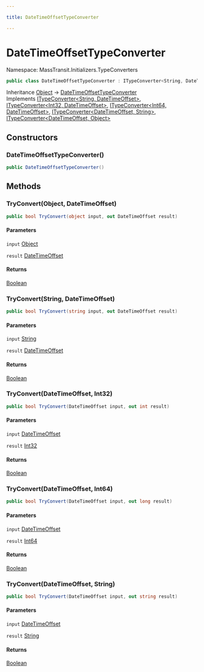 ```yaml
---

title: DateTimeOffsetTypeConverter

---
```


# DateTimeOffsetTypeConverter

Namespace: MassTransit.Initializers.TypeConverters

```csharp
public class DateTimeOffsetTypeConverter : ITypeConverter<String, DateTimeOffset>, ITypeConverter<Int32, DateTimeOffset>, ITypeConverter<Int64, DateTimeOffset>, ITypeConverter<DateTimeOffset, String>, ITypeConverter<DateTimeOffset, Object>
```

Inheritance [Object](https://learn.microsoft.com/en-us/dotnet/api/system.object) → [DateTimeOffsetTypeConverter](../masstransit-initializers-typeconverters/datetimeoffsettypeconverter)<br/>
Implements [ITypeConverter\<String, DateTimeOffset\>](../masstransit-initializers/itypeconverter-2), [ITypeConverter\<Int32, DateTimeOffset\>](../masstransit-initializers/itypeconverter-2), [ITypeConverter\<Int64, DateTimeOffset\>](../masstransit-initializers/itypeconverter-2), [ITypeConverter\<DateTimeOffset, String\>](../masstransit-initializers/itypeconverter-2), [ITypeConverter\<DateTimeOffset, Object\>](../masstransit-initializers/itypeconverter-2)

## Constructors

### **DateTimeOffsetTypeConverter()**

```csharp
public DateTimeOffsetTypeConverter()
```

## Methods

### **TryConvert(Object, DateTimeOffset)**

```csharp
public bool TryConvert(object input, out DateTimeOffset result)
```

#### Parameters

`input` [Object](https://learn.microsoft.com/en-us/dotnet/api/system.object)<br/>

`result` [DateTimeOffset](https://learn.microsoft.com/en-us/dotnet/api/system.datetimeoffset)<br/>

#### Returns

[Boolean](https://learn.microsoft.com/en-us/dotnet/api/system.boolean)<br/>

### **TryConvert(String, DateTimeOffset)**

```csharp
public bool TryConvert(string input, out DateTimeOffset result)
```

#### Parameters

`input` [String](https://learn.microsoft.com/en-us/dotnet/api/system.string)<br/>

`result` [DateTimeOffset](https://learn.microsoft.com/en-us/dotnet/api/system.datetimeoffset)<br/>

#### Returns

[Boolean](https://learn.microsoft.com/en-us/dotnet/api/system.boolean)<br/>

### **TryConvert(DateTimeOffset, Int32)**

```csharp
public bool TryConvert(DateTimeOffset input, out int result)
```

#### Parameters

`input` [DateTimeOffset](https://learn.microsoft.com/en-us/dotnet/api/system.datetimeoffset)<br/>

`result` [Int32](https://learn.microsoft.com/en-us/dotnet/api/system.int32)<br/>

#### Returns

[Boolean](https://learn.microsoft.com/en-us/dotnet/api/system.boolean)<br/>

### **TryConvert(DateTimeOffset, Int64)**

```csharp
public bool TryConvert(DateTimeOffset input, out long result)
```

#### Parameters

`input` [DateTimeOffset](https://learn.microsoft.com/en-us/dotnet/api/system.datetimeoffset)<br/>

`result` [Int64](https://learn.microsoft.com/en-us/dotnet/api/system.int64)<br/>

#### Returns

[Boolean](https://learn.microsoft.com/en-us/dotnet/api/system.boolean)<br/>

### **TryConvert(DateTimeOffset, String)**

```csharp
public bool TryConvert(DateTimeOffset input, out string result)
```

#### Parameters

`input` [DateTimeOffset](https://learn.microsoft.com/en-us/dotnet/api/system.datetimeoffset)<br/>

`result` [String](https://learn.microsoft.com/en-us/dotnet/api/system.string)<br/>

#### Returns

[Boolean](https://learn.microsoft.com/en-us/dotnet/api/system.boolean)<br/>
